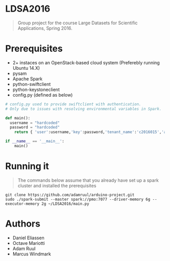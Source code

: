 # LDSA2016
> Group project for the course Large Datasets for Scientific Applications, Spring 2016.



# Prerequisites
* 2+ instaces on an OpenStack-based cloud system (Preferebly running Ubuntu 14.X)
* pysam
* Apache Spark
* python-swiftclient
* python-keystoneclient
* config.py (defined as below)
```python
# config.py used to provide swiftclient with authentication.
# Only due to issues with resolving environmental variables in Spark.

def main():
  username = "hardcoded"
  password = "hardcoded"
	return { 'user':username,'key':password,'tenant_name':'c2016015','authurl': 'http://130.238.29.253:5000/v3'}

if __name__ == '__main__':
    main()
```
# Running it
> The commands below assume that you already have set up a spark cluster and installed the prerequisites

```
git clone https://github.com/adamruul/arduino-project.git
sudo ./spark-submit --master spark://pmo:7077 --driver-memory 6g --executor-memory 2g ~/LDSA2016/main.py
```

# Authors
* Daniel Eliassen
* Octave Mariotti
* Adam Ruul
* Marcus Windmark

